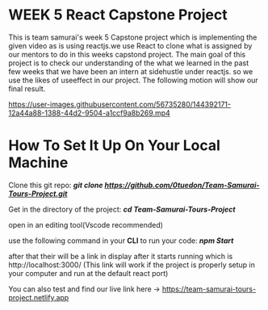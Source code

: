 # WEEK 5 React Capstone Project
This is team samurai's week 5 Capstone project which is implementing the given video as is using reactjs.we use React to clone what is assigned by our mentors to do in this weeks capstond project. The main goal of this project is to check our understanding of the what we learned in the past few weeks that we have been an intern at sidehustle under reactjs.
so we use the likes of useeffect in our project. The following motion will show our final result.

https://user-images.githubusercontent.com/56735280/144392171-12a44a88-1388-44d2-9504-a1ccf9a8b269.mp4

# How To Set It Up On Your Local Machine

Clone this git repo:  ***git clone  https://github.com/0tuedon/Team-Samurai-Tours-Project.git***

Get in the directory of the project:  ***cd Team-Samurai-Tours-Project***

open in an editing tool(Vscode recommended)

use the following command in your **CLI** to run your code:  ***npm Start***

after that their will be a link in display after it starts running which is    http://localhost:3000/ (This link will work if the project is properly setup in your computer and run at the default react port)

You can also test and find our live link here -> https://team-samurai-tours-project.netlify.app





